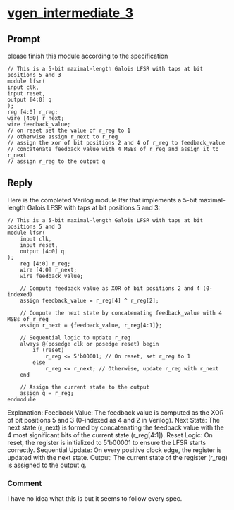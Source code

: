 # [vgen_intermediate_3](https://github.com/shailja-thakur/VGen/blob/main/prompts-and-testbenches/intermediate3/prompt3_lfsr.v)
## Prompt
please finish this module according to the specification
```
// This is a 5-bit maximal-length Galois LFSR with taps at bit positions 5 and 3
module lfsr( 
input clk,
input reset,
output [4:0] q
); 
reg [4:0] r_reg;
wire [4:0] r_next;
wire feedback_value;
// on reset set the value of r_reg to 1
// otherwise assign r_next to r_reg
// assign the xor of bit positions 2 and 4 of r_reg to feedback_value
// concatenate feedback value with 4 MSBs of r_reg and assign it to r_next
// assign r_reg to the output q
```
## Reply
Here is the completed Verilog module lfsr that implements a 5-bit maximal-length Galois LFSR with taps at bit positions 5 and 3:
```
// This is a 5-bit maximal-length Galois LFSR with taps at bit positions 5 and 3
module lfsr( 
    input clk,
    input reset,
    output [4:0] q
); 
    reg [4:0] r_reg;
    wire [4:0] r_next;
    wire feedback_value;

    // Compute feedback value as XOR of bit positions 2 and 4 (0-indexed)
    assign feedback_value = r_reg[4] ^ r_reg[2];

    // Compute the next state by concatenating feedback_value with 4 MSBs of r_reg
    assign r_next = {feedback_value, r_reg[4:1]};

    // Sequential logic to update r_reg
    always @(posedge clk or posedge reset) begin
        if (reset)
            r_reg <= 5'b00001; // On reset, set r_reg to 1
        else
            r_reg <= r_next; // Otherwise, update r_reg with r_next
    end

    // Assign the current state to the output
    assign q = r_reg;
endmodule
```
Explanation:
Feedback Value: The feedback value is computed as the XOR of bit positions 5 and 3 (0-indexed as 4 and 2 in Verilog).
Next State: The next state (r_next) is formed by concatenating the feedback value with the 4 most significant bits of the current state (r_reg[4:1]).
Reset Logic: On reset, the register is initialized to 5'b00001 to ensure the LFSR starts correctly.
Sequential Update: On every positive clock edge, the register is updated with the next state.
Output: The current state of the register (r_reg) is assigned to the output q.
### Comment
I have no idea what this is but it seems to follow every spec.